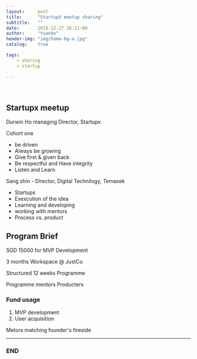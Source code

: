 ```yaml
---
layout:     post
title:      "StartupX meetup sharing"
subtitle:   ""
date:       2018-12-27 16:21:00
author:     "Yuanbo"
header-img: "img/home-bg-o.jpg"
catalog:    true

tags:
    - sharing
    - startup
    
---
```




　　


## Startupx meetup


Durwin Ho managing Director, Startupx


Cohort one

- be driven
- Always be growing
- Give first & given back
- Be respectful and Have integrity
- Listen and Learn

Sang shin - Director, Digital Technilogy, Temasek
- Startups
- Exexcution of the idea 
- Learning and developing 
- working with mentors
- Process vs. product


## Program Brief

SGD 15000 for MVP Development

3 months Workspace @ JustCo

Structured 12 weeks Programme

Programme mentors
Producters 


### Fund usage

1. MVP development
2. User acquisition


Metors matching
founder's fireside



---

### END

